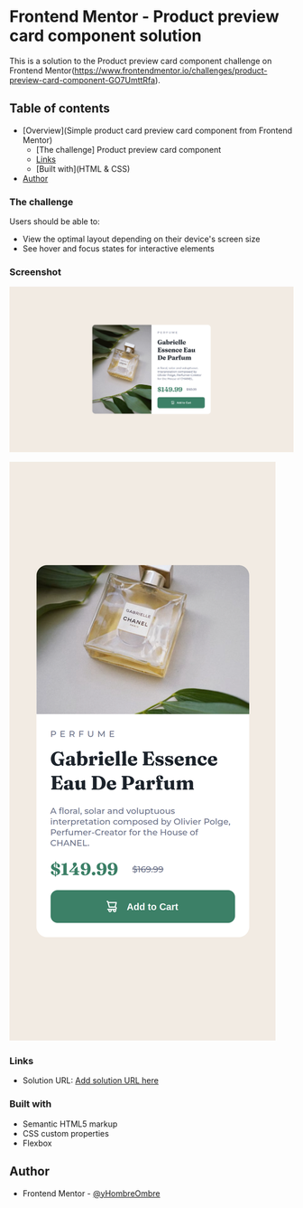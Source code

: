 # Frontend Mentor - Product preview card component solution

This is a solution to the Product preview card component challenge on Frontend Mentor(https://www.frontendmentor.io/challenges/product-preview-card-component-GO7UmttRfa).

## Table of contents

- [Overview](Simple product card preview card component from Frontend Mentor)
  - [The challenge] Product preview card component
  - [Links]()
  - [Built with](HTML & CSS)
- [Author](HombreOmbre)

### The challenge

Users should be able to:

- View the optimal layout depending on their device's screen size
- See hover and focus states for interactive elements

### Screenshot

![Desktop](./images/desktop.png?raw=true "Desktop")

![Mobile](./images/mobile.png?raw=true "Mobile")

### Links

- Solution URL: [Add solution URL here](https://your-solution-url.com)

### Built with

- Semantic HTML5 markup
- CSS custom properties
- Flexbox

## Author

- Frontend Mentor - [@yHombreOmbre](https://www.frontendmentor.io/profile/yourusername)
